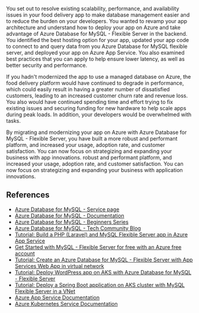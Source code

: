You set out to resolve existing scalability, performance, and availability issues in your food delivery app to make database management easier and to reduce the burden on your developers. You wanted to revamp your app architecture and understand how to deploy your app on Azure and take advantage of Azure Database for MySQL - Flexible Server in the backend.
You identified the best hosting option for your app, updated your app code to connect to and query data from you Azure Database for MySQL flexible server, and deployed your app on Azure App Service. You also examined best practices that you can apply to help ensure lower latency, as well as better security and performance.

If you hadn't modernized the app to use a managed database on Azure, the food delivery platform would have continued to degrade in performance, which could easily result in having a greater number of dissatisfied customers, leading to an increased customer churn rate and revenue loss. You also would have continued spending time and effort trying to fix existing issues and securing funding for new hardware to help scale apps during peak loads. In addition, your developers would be overwhelmed with tasks.

By migrating and modernizing your app on Azure with Azure Database for MySQL - Flexible Server, you have built a more robust and performant platform, and increased your usage, adoption rate, and customer satisfaction. You can now focus on strategizing and expanding your business with app innovations. robust and performant platform, and increased your usage, adoption rate, and customer satisfaction. You can now focus on strategizing and expanding your business with application innovations.

## References

- [Azure Database for MySQL - Service page](https://azure.microsoft.com/services/mysql/)
- [Azure Database for MySQL - Documentation](/azure/mysql)
- [Azure Database for MySQL - Beginners Series](/shows/azure-database-for-mysql-beginners-series/)
- [Azure Database for MySQL - Tech Community Blog](https://techcommunity.microsoft.com/t5/azure-database-for-mysql-blog/bg-p/ADforMySQL)
- [Tutorial: Build a PHP (Laravel) and MySQL Flexible Server app in Azure App Service](/azure/mysql/flexible-server/tutorial-php-database-app)
- [Get Started with MySQL - Flexible Server for free with an Azure free account](/azure/mysql/flexible-server/how-to-deploy-on-azure-free-account)
- [Tutorial: Create an Azure Database for MySQL - Flexible Server with App Services Web App in virtual network](/azure/mysql/flexible-server/tutorial-webapp-server-vnet)
- [Tutorial: Deploy WordPress app on AKS with Azure Database for MySQL - Flexible Server](/azure/mysql/flexible-server/tutorial-deploy-wordpress-on-aks)
- [Tutorial: Deploy a Spring Boot application on AKS cluster with MySQL Flexible Server in a VNet](/azure/mysql/flexible-server/tutorial-deploy-springboot-on-aks-vnet)
- [Azure App Service Documentation](/azure/app-service/overview)
- [Azure Kubernetes Service Documentation](/azure/aks)
